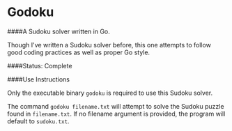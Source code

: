 Godoku
===
####A Sudoku solver written in Go.

Though I've written a Sudoku solver before, this one attempts to follow good coding practices as well as proper Go style.

####Status: Complete

####Use Instructions

Only the executable binary ```godoku``` is required to use this Sudoku solver.

The command ```godoku filename.txt``` will attempt to solve the Sudoku puzzle found in ```filename.txt```. If no filename argument is provided, the program will default to ```sudoku.txt```.
